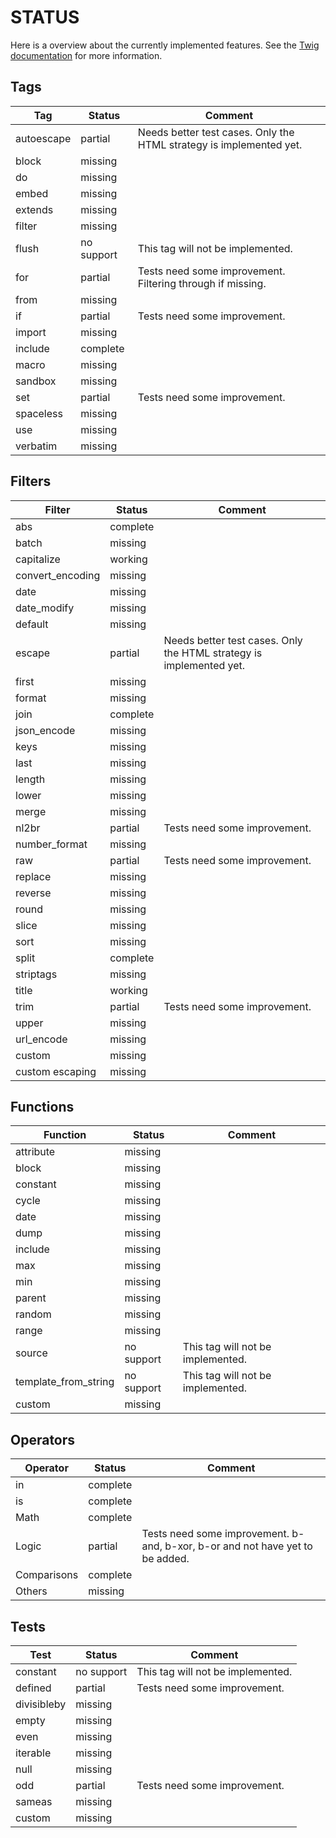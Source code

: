 STATUS
======

Here is a overview about the currently implemented features.
See the [Twig documentation](http://twig.sensiolabs.org/documentation) for more information.


Tags
----

| Tag                   | Status        | Comment                                                                         |
|-----------------------|---------------|---------------------------------------------------------------------------------|
| autoescape            | partial       | Needs better test cases. Only the HTML strategy is implemented yet.             |
| block                 | missing       |                                                                                 |
| do                    | missing       |                                                                                 |
| embed                 | missing       |                                                                                 |
| extends               | missing       |                                                                                 |
| filter                | missing       |                                                                                 |
| flush                 | no support    | This tag will not be implemented.                                               |
| for                   | partial       | Tests need some improvement. Filtering through if missing.                      |
| from                  | missing       |                                                                                 |
| if                    | partial       | Tests need some improvement.                                                    |
| import                | missing       |                                                                                 |
| include               | complete      |                                                                                 |
| macro                 | missing       |                                                                                 |
| sandbox               | missing       |                                                                                 |
| set                   | partial       | Tests need some improvement.                                                    |
| spaceless             | missing       |                                                                                 |
| use                   | missing       |                                                                                 |
| verbatim              | missing       |                                                                                 |



Filters
-------

| Filter                | Status        | Comment                                                                         |
|-----------------------|---------------|---------------------------------------------------------------------------------|
| abs                   | complete      |                                                                                 |
| batch                 | missing       |                                                                                 |
| capitalize            | working       |                                                                                 |
| convert_encoding      | missing       |                                                                                 |
| date                  | missing       |                                                                                 |
| date_modify           | missing       |                                                                                 |
| default               | missing       |                                                                                 |
| escape                | partial       | Needs better test cases. Only the HTML strategy is implemented yet.             |
| first                 | missing       |                                                                                 |
| format                | missing       |                                                                                 |
| join                  | complete      |                                                                                 |
| json_encode           | missing       |                                                                                 |
| keys                  | missing       |                                                                                 |
| last                  | missing       |                                                                                 |
| length                | missing       |                                                                                 |
| lower                 | missing       |                                                                                 |
| merge                 | missing       |                                                                                 |
| nl2br                 | partial       | Tests need some improvement.                                                    |
| number_format         | missing       |                                                                                 |
| raw                   | partial       | Tests need some improvement.                                                    |
| replace               | missing       |                                                                                 |
| reverse               | missing       |                                                                                 |
| round                 | missing       |                                                                                 |
| slice                 | missing       |                                                                                 |
| sort                  | missing       |                                                                                 |
| split                 | complete      |                                                                                 |
| striptags             | missing       |                                                                                 |
| title                 | working       |                                                                                 |
| trim                  | partial       | Tests need some improvement.                                                    |
| upper                 | missing       |                                                                                 |
| url_encode            | missing       |                                                                                 |
| custom                | missing       |                                                                                 |
| custom escaping       | missing       |                                                                                 |



Functions
---------

| Function              | Status        | Comment                                                                         |
|-----------------------|---------------|---------------------------------------------------------------------------------|
| attribute             | missing       |                                                                                 |
| block                 | missing       |                                                                                 |
| constant              | missing       |                                                                                 |
| cycle                 | missing       |                                                                                 |
| date                  | missing       |                                                                                 |
| dump                  | missing       |                                                                                 |
| include               | missing       |                                                                                 |
| max                   | missing       |                                                                                 |
| min                   | missing       |                                                                                 |
| parent                | missing       |                                                                                 |
| random                | missing       |                                                                                 |
| range                 | missing       |                                                                                 |
| source                | no support    | This tag will not be implemented.                                               |
| template_from_string  | no support    | This tag will not be implemented.                                               |
| custom                | missing       |                                                                                 |



Operators
---------

| Operator              | Status        | Comment                                                                         |
|-----------------------|---------------|---------------------------------------------------------------------------------|
| in                    | complete      |                                                                                 |
| is                    | complete      |                                                                                 |
| Math                  | complete      |                                                                                 |
| Logic                 | partial       | Tests need some improvement. b-and, b-xor, b-or and not have yet to be added.   |
| Comparisons           | complete      |                                                                                 |
| Others                | missing       |                                                                                 |



Tests
-----

| Test                  | Status        | Comment                                                                         |
|-----------------------|---------------|---------------------------------------------------------------------------------|
| constant              | no support    | This tag will not be implemented.                                               |
| defined               | partial       | Tests need some improvement.                                                    |
| divisibleby           | missing       |                                                                                 |
| empty                 | missing       |                                                                                 |
| even                  | missing       |                                                                                 |
| iterable              | missing       |                                                                                 |
| null                  | missing       |                                                                                 |
| odd                   | partial       | Tests need some improvement.                                                    |
| sameas                | missing       |                                                                                 |
| custom                | missing       |                                                                                 |
